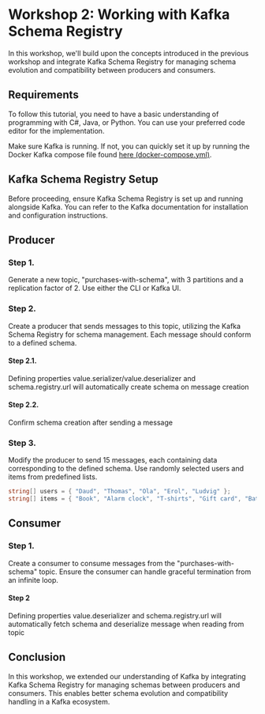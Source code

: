 # Workshop 2: Working with Kafka Schema Registry

In this workshop, we'll build upon the concepts introduced in the previous workshop and integrate Kafka Schema Registry for managing schema evolution and compatibility between producers and consumers.

## Requirements

To follow this tutorial, you need to have a basic understanding of programming with C#, Java, or Python. You can use your preferred code editor for the implementation.

Make sure Kafka is running. If not, you can quickly set it up by running the Docker Kafka compose file found [here (docker-compose.yml)](../../docker-compose.yml).

## Kafka Schema Registry Setup

Before proceeding, ensure Kafka Schema Registry is set up and running alongside Kafka. You can refer to the Kafka documentation for installation and configuration instructions.

## Producer

### Step 1.

Generate a new topic, "purchases-with-schema", with 3 partitions and a replication factor of 2. Use either the CLI or Kafka UI.

### Step 2.

Create a producer that sends messages to this topic, utilizing the Kafka Schema Registry for schema management. Each message should conform to a defined schema.

#### Step 2.1.
Defining properties value.serializer/value.deserializer and schema.registry.url will automatically create schema on message creation
#### Step 2.2.
Confirm schema creation after sending a message

### Step 3.

Modify the producer to send 15 messages, each containing data corresponding to the defined schema. Use randomly selected users and items from predefined lists.

```c#
string[] users = { "Daud", "Thomas", "Ola", "Erol", "Ludvig" };
string[] items = { "Book", "Alarm clock", "T-shirts", "Gift card", "Batteries", "Soda", "Coffee mug" };
```

## Consumer

### Step 1.

Create a consumer to consume messages from the "purchases-with-schema" topic. Ensure the consumer can handle graceful termination from an infinite loop.

#### Step 2
Defining properties value.deserializer and schema.registry.url will automatically fetch schema and deserialize message when reading from topic


## Conclusion

In this workshop, we extended our understanding of Kafka by integrating Kafka Schema Registry for managing schemas between producers and consumers. This enables better schema evolution and compatibility handling in a Kafka ecosystem.
